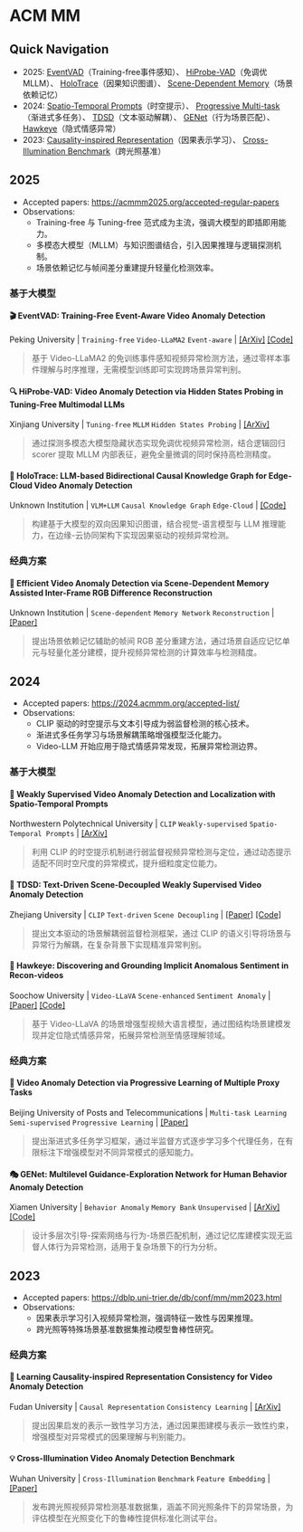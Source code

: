 # ACM MM

## Quick Navigation

- 2025: [EventVAD](#-eventvad-training-free-event-aware-video-anomaly-detection)（Training-free事件感知）、 [HiProbe-VAD](#-hiprobe-vad-video-anomaly-detection-via-hidden-states-probing-in-tuning-free-multimodal-llms)（免调优MLLM）、 [HoloTrace](#-holotrace-llm-based-bidirectional-causal-knowledge-graph-for-edge-cloud-video-anomaly-detection)（因果知识图谱）、 [Scene-Dependent Memory](#-efficient-video-anomaly-detection-via-scene-dependent-memory-assisted-inter-frame-rgb-difference-reconstruction)（场景依赖记忆）
- 2024: [Spatio-Temporal Prompts](#-weakly-supervised-video-anomaly-detection-and-localization-with-spatio-temporal-prompts)（时空提示）、 [Progressive Multi-task](#-video-anomaly-detection-via-progressive-learning-of-multiple-proxy-tasks)（渐进式多任务）、 [TDSD](#-tdsd-text-driven-scene-decoupled-weakly-supervised-video-anomaly-detection)（文本驱动解耦）、 [GENet](#-a-multilevel-guidance-exploration-network-and-behavior-scene-matching-method-for-human-behavior-anomaly-detection)（行为场景匹配）、 [Hawkeye](#-hawkeye-discovering-and-grounding-implicit-anomalous-sentiment-in-recon-videos-via-scene-enhanced-video-large-language-model)（隐式情感异常）
- 2023: [Causality-inspired Representation](#-learning-causality-inspired-representation-consistency-for-video-anomaly-detection)（因果表示学习）、 [Cross-Illumination Benchmark](#-cross-illumination-video-anomaly-detection-benchmark)（跨光照基准）

## 2025
- Accepted papers: <https://acmmm2025.org/accepted-regular-papers>
- Observations:
  - Training-free 与 Tuning-free 范式成为主流，强调大模型的即插即用能力。
  - 多模态大模型（MLLM）与知识图谱结合，引入因果推理与逻辑探测机制。
  - 场景依赖记忆与帧间差分重建提升轻量化检测效率。

### 基于大模型

#### 🎬 EventVAD: Training-Free Event-Aware Video Anomaly Detection
Peking University | `Training-free` `Video-LLaMA2` `Event-aware` | [[ArXiv]](https://arxiv.org/pdf/2504.13092) [[Code]](https://github.com/YihuaJerry/EventVAD)

> 基于 Video-LLaMA2 的免训练事件感知视频异常检测方法，通过零样本事件理解与时序推理，无需模型训练即可实现跨场景异常判别。

#### 🔍 HiProbe-VAD: Video Anomaly Detection via Hidden States Probing in Tuning-Free Multimodal LLMs
Xinjiang University | `Tuning-free` `MLLM` `Hidden States Probing` | [[ArXiv]](https://arxiv.org/pdf/2507.17394)

> 通过探测多模态大模型隐藏状态实现免调优视频异常检测，结合逻辑回归 scorer 提取 MLLM 内部表征，避免全量微调的同时保持高检测精度。

#### 🧠 HoloTrace: LLM-based Bidirectional Causal Knowledge Graph for Edge-Cloud Video Anomaly Detection
Unknown Institution | `VLM+LLM` `Causal Knowledge Graph` `Edge-Cloud` | [[Code]](https://github.com/kongyanye/HoloTrace-MM25)

> 构建基于大模型的双向因果知识图谱，结合视觉-语言模型与 LLM 推理能力，在边缘-云协同架构下实现因果驱动的视频异常检测。

### 经典方案

#### 🎯 Efficient Video Anomaly Detection via Scene-Dependent Memory Assisted Inter-Frame RGB Difference Reconstruction
Unknown Institution | `Scene-dependent` `Memory Network` `Reconstruction` | [[Paper]](https://acmmm2025.org/accepted-regular-papers)

> 提出场景依赖记忆辅助的帧间 RGB 差分重建方法，通过场景自适应记忆单元与轻量化差分建模，提升视频异常检测的计算效率与检测精度。

## 2024
- Accepted papers: <https://2024.acmmm.org/accepted-list/>
- Observations:
  - CLIP 驱动的时空提示与文本引导成为弱监督检测的核心技术。
  - 渐进式多任务学习与场景解耦策略增强模型泛化能力。
  - Video-LLM 开始应用于隐式情感异常发现，拓展异常检测边界。

### 基于大模型

#### 🎯 Weakly Supervised Video Anomaly Detection and Localization with Spatio-Temporal Prompts
Northwestern Polytechnical University | `CLIP` `Weakly-supervised` `Spatio-Temporal Prompts` | [[ArXiv]](https://arxiv.org/pdf/2408.05905)

> 利用 CLIP 的时空提示机制进行弱监督视频异常检测与定位，通过动态提示适配不同时空尺度的异常模式，提升细粒度定位能力。

#### 📝 TDSD: Text-Driven Scene-Decoupled Weakly Supervised Video Anomaly Detection
Zhejiang University | `CLIP` `Text-driven` `Scene Decoupling` | [[Paper]](https://openreview.net/pdf?id=TAVtkpjS9P) [[Code]](https://github.com/shengyangsun/TDSD)

> 提出文本驱动的场景解耦弱监督检测框架，通过 CLIP 的语义引导将场景与异常行为解耦，在复杂背景下实现精准异常判别。

#### 🦅 Hawkeye: Discovering and Grounding Implicit Anomalous Sentiment in Recon-videos
Soochow University | `Video-LLaVA` `Scene-enhanced` `Sentiment Anomaly` | [[Paper]](https://djingwang.github.io/works/Hawkeye%20Discovering%20and%20Grounding%20Implicit%20Anoma-lous%20Sentiment%20in%20Recon-videos%20via%20Scene-enhanced%20Video%20Large%20Language%20Model.pdf) [[Code]](https://github.com/Zhao-Jianing-SUDA/Hawkeye)

> 基于 Video-LLaVA 的场景增强型视频大语言模型，通过图结构场景建模发现并定位隐式情感异常，拓展异常检测至情感理解领域。

### 经典方案

#### 🔄 Video Anomaly Detection via Progressive Learning of Multiple Proxy Tasks
Beijing University of Posts and Telecommunications | `Multi-task Learning` `Semi-supervised` `Progressive Learning` | [[Paper]](https://openreview.net/pdf?id=WsNFULCsyj)

> 提出渐进式多任务学习框架，通过半监督方式逐步学习多个代理任务，在有限标注下增强模型对不同异常模式的感知能力。

#### 🎭 GENet: Multilevel Guidance-Exploration Network for Human Behavior Anomaly Detection
Xiamen University | `Behavior Anomaly` `Memory Bank` `Unsupervised` | [[ArXiv]](https://arxiv.org/pdf/2312.04119v1) [[Code]](https://github.com/moluggg/GENet)

> 设计多层次引导-探索网络与行为-场景匹配机制，通过记忆库建模实现无监督人体行为异常检测，适用于复杂场景下的行为分析。

## 2023
- Accepted papers: <https://dblp.uni-trier.de/db/conf/mm/mm2023.html>
- Observations:
  - 因果表示学习引入视频异常检测，强调特征一致性与因果推理。
  - 跨光照等特殊场景基准数据集推动模型鲁棒性研究。

### 经典方案

#### 🔗 Learning Causality-inspired Representation Consistency for Video Anomaly Detection
Fudan University | `Causal Representation` `Consistency Learning` | [[ArXiv]](https://arxiv.org/pdf/2308.01537)

> 提出因果启发的表示一致性学习方法，通过因果图建模与表示一致性约束，增强模型对异常模式的因果理解与判别能力。

#### 💡 Cross-Illumination Video Anomaly Detection Benchmark
Wuhan University | `Cross-Illumination` `Benchmark` `Feature Embedding` | [[Paper]](https://web.archive.org/web/20231028142209id_/https://dl.acm.org/doi/pdf/10.1145/3581783.3612531)

> 发布跨光照视频异常检测基准数据集，涵盖不同光照条件下的异常场景，为评估模型在光照变化下的鲁棒性提供标准化测试平台。
